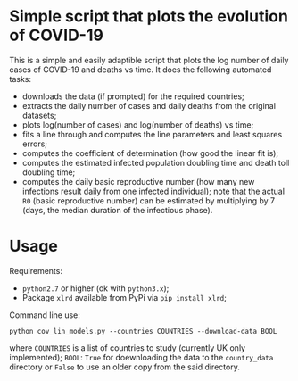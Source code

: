 Simple script that plots the evolution of COVID-19
==================================================

This is a simple and easily adaptible script that plots the
log number of daily cases of COVID-19 and deaths vs time. It does the
following automated tasks:

- downloads the data (if prompted) for the required countries;
- extracts the daily number of cases and daily deaths from the original datasets;
- plots log(number of cases) and log(number of deaths) vs time;
- fits a line through and computes the line parameters and least
  squares errors;
- computes the coefficient of determination (how good the linear fit is);
- computes the estimated infected population doubling time and death toll doubling time;
- computes the daily basic reproductive number (how many new infections
  result daily from one infected individual); note that the actual `R0`
  (basic reproductive number) can be estimated by multiplying by 7 (days, the median
  duration of the infectious phase).

Usage
=====

Requirements:

- `python2.7` or higher (ok with `python3.x`);
- Package `xlrd` available from PyPi via `pip install xlrd`;

Command line use:

`python cov_lin_models.py --countries COUNTRIES --download-data BOOL`

where `COUNTRIES` is a list of countries to study (currently UK only
implemented); `BOOL`: `True` for doewnloading the data to the `country_data`
directory or `False` to use an older copy from the said directory.
